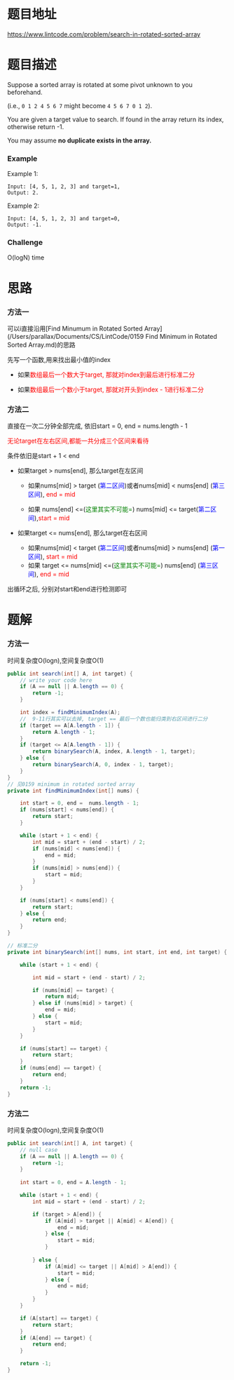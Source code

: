 # 题目地址

https://www.lintcode.com/problem/search-in-rotated-sorted-array



# 题目描述

Suppose a sorted array is rotated at some pivot unknown to you beforehand.

(i.e., `0 1 2 4 5 6 7` might become `4 5 6 7 0 1 2`).

You are given a target value to search. If found in the array return its index, otherwise return -1.

You may assume **no duplicate exists in the array.**

### Example

Example 1:

```
Input: [4, 5, 1, 2, 3] and target=1, 
Output: 2.
```

Example 2:

```
Input: [4, 5, 1, 2, 3] and target=0, 
Output: -1.
```

### Challenge

O(logN) time





# 思路

### 方法一

可以i直接沿用[Find Minumum in Rotated Sorted Array](/Users/parallax/Documents/CS/LintCode/0159 Find Minimum in Rotated Sorted Array.md)的思路

先写一个函数,用来找出最小值的index

+ 如果<font color = red>数组最后一个数大于target, 那就对index到最后进行标准二分</font>

+ 如果<font color = red>数组最后一个数小于target, 那就对开头到index - 1进行标准二分</font>

### 方法二

直接在一次二分钟全部完成, 依旧start = 0, end = nums.length - 1

<font color = red>无论target在左右区间,都能一共分成三个区间来看待</font>

条件依旧是start + 1 < end

+ 如果target > nums[end], 那么target在左区间

  + 如果nums[mid] > target (<font color = blue>第二区间</font>)或者nums[mid] < nums[end] (<font color = blue>第三区间</font>), <font color = red>end = mid</font> 

  + 如果 nums[end] <=(<font color = green>这里其实不可能=</font>) nums[mid] <= target(<font color = blue>第二区间</font>),<font color = red>start = mid</font>

+ 如果target <= nums[end], 那么target在右区间
  + 如果nums[mid] < target (<font color = blue>第二区间</font>)或者nums[mid] > nums[end] (<font color = blue>第一区间</font>), <font color = red>start = mid</font> 
  + 如果 target <= nums[mid] <=(<font color = green>这里其实不可能=</font>) nums[end] (<font color = blue>第三区间</font>), <font color = red>end = mid</font>

出循环之后, 分别对start和end进行检测即可



# 题解

### 方法一

时间复杂度O(logn),空间复杂度O(1)

```java
public int search(int[] A, int target) {
    // write your code here
    if (A == null || A.length == 0) {
        return -1;
    }

    int index = findMinimumIndex(A);
	//  9-11行其实可以去掉, target == 最后一个数也能归类到右区间进行二分
    if (target == A[A.length - 1]) {
        return A.length - 1;
    }
    if (target <= A[A.length - 1]) {
        return binarySearch(A, index, A.length - 1, target);
    } else {
        return binarySearch(A, 0, index - 1, target);
    }
}
// 见0159 minimum in rotated sorted array
private int findMinimumIndex(int[] nums) {

    int start = 0, end =  nums.length - 1;
    if (nums[start] < nums[end]) {
        return start;
    }

    while (start + 1 < end) {
        int mid = start + (end - start) / 2;
        if (nums[mid] < nums[end]) {
            end = mid;
        } 
        if (nums[mid] > nums[end]) {
            start = mid;
        }
    }

    if (nums[start] < nums[end]) {
        return start;
    } else {
        return end;
    }
}

// 标准二分
private int binarySearch(int[] nums, int start, int end, int target) {

    while (start + 1 < end) {

        int mid = start + (end - start) / 2;

        if (nums[mid] == target) {
            return mid;
        } else if (nums[mid] > target) {
            end = mid;
        } else {
            start = mid;
        }
    }

    if (nums[start] == target) {
        return start;
    }
    if (nums[end] == target) {
        return end;
    }
    return -1;
}
```



### 方法二

时间复杂度O(logn),空间复杂度O(1)

```java
public int search(int[] A, int target) {
    // null case
    if (A == null || A.length == 0) {
        return -1;
    }
	
    int start = 0, end = A.length - 1;

    while (start + 1 < end) {
        int mid = start + (end - start) / 2;

        if (target > A[end]) {
            if (A[mid] > target || A[mid] < A[end]) {
                end = mid;
            } else {
                start = mid;
            }
            
        } else {
            if (A[mid] <= target || A[mid] > A[end]) {
                start = mid;
            } else {
                end = mid;
            }
        }
    }

    if (A[start] == target) {
        return start;
    }
    if (A[end] == target) {
        return end;
    }

    return -1;
}
```

